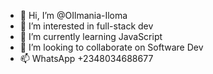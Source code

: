 - 👋 Hi, I’m @OIlmania-Iloma
- 👀 I’m interested in full-stack dev
- 🌱 I’m currently learning JavaScript
- 💞️ I’m looking to collaborate on Software Dev
- 📫 WhatsApp +2348034688677

<!---
OIlmania-Iloma/OIlmania-Iloma is a ✨ special ✨ repository because its `README.md` (this file) appears on your GitHub profile.
You can click the Preview link to take a look at your changes.
--->
